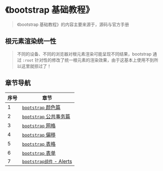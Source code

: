 # 《bootstrap 基础教程》

> 《bootstrap 基础教程》的内容主要来源于，源码与官方手册

## 根元素渲染统一性

> 不同的设备、不同的浏览器对根元素渲染可能呈现不同结果，bootstrap 通过 `:root` 针对性的修改了统一根元素的渲染效果，由于这基本上使用不到所以这里就掠过了！

## 章节导航

| 序号 | 章节                                        |
| ---- | ------------------------------------------- |
| 1    | [`bootstrap` 颜色篇](./颜色篇.md)           |
| 2    | [`bootstrap` 公共事务篇](./公共事务篇.md)   |
| 3    | [`bootstrap` 网格](./../SourceCode/网格.md) |
| 4    | [`bootstrap` 偏移](./../SourceCode/偏移.md) |
| 5    | [`bootstrap` 表格](./../SourceCode/表格.md) |
| 6    | [`bootstrap` 表单](./../SourceCode/表单.md) |
| 7    | [`bootstrap组件` - Alerts](./Alerts.md)     |
